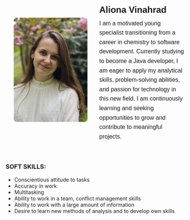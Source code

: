 <div style="display: flex; align-items: center; justify-content: center; padding: 20px; border-radius: 10px;">
  <img src="photo_2024-10-18_12-54-13.jpg" alt="Aliona Vinahrad" style="width: 200px; height: auto; margin-right: 30px; border-radius: 10px; border: 2px solid #fff;">
  <div>
    <h2 style="font-family: Arial; font-size: 24px; margin-bottom: 10px;">Aliona Vinahrad</h2>
    <p style="font-family: Arial; font-size: 16px; line-height: 1.6; margin-top: 0;">
I am a motivated young specialist transitioning from a career in chemistry to software development.
Currently studying to become a Java developer, I am eager to apply my analytical skills, problem-solving abilities, and passion for technology in this new field.
I am continuously learning and seeking opportunities to grow and contribute to meaningful projects.
</p>
  </div>
</div>

### **SOFT SKILLS:**
* Сonscientious attitude to tasks
* Accuracy in work
* Multitasking
* Ability to work in a team, conflict management skills
* Ability to work with a large amount of information
* Desire to learn new methods of analysis and to develop own skills
